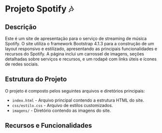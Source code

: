# Projeto Spotify 🎶
## Descrição

Este é um site de apresentação para o serviço de streaming de música Spotify. O site utiliza o framework Bootstrap 4.1.3 para a construção de um layout responsivo e estilizado, apresentando as principais funcionalidades e recursos do Spotify. A página inclui um carrossel de imagens, seções detalhadas sobre serviços e recursos, e um rodapé com links úteis e ícones de redes sociais.

## Estrutura do Projeto

O projeto é composto pelos seguintes arquivos e diretórios principais:
- `index.html` - Arquivo principal contendo a estrutura HTML do site.
- `css/estilo.css` - Arquivo de estilos customizados.
- `imagens/` - Diretório contendo as imagens do site.

## Recursos e Funcionalidades

